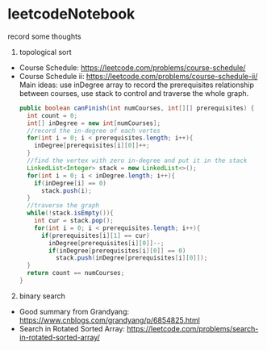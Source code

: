 # leetcodeNotebook
record some thoughts


1. topological sort
* Course Schedule: https://leetcode.com/problems/course-schedule/ <br>
* Course Schedule ii: https://leetcode.com/problems/course-schedule-ii/ <br>
  Main ideas: use inDegree array to record the prerequisites relationship between courses, use stack to control and traverse the whole graph. 
  ```java
  public boolean canFinish(int numCourses, int[][] prerequisites) {
    int count = 0;
    int[] inDegree = new int[numCourses];
    //record the in-degree of each vertes
    for(int i = 0; i < prerequisites.length; i++){
      inDegree[prerequisites[i][0]]++;
    }
    //find the vertex with zero in-degree and put it in the stack
    LinkedList<Integer> stack = new LinkedList<>();
    for(int i = 0; i < inDegree.length; i++){
      if(inDegree[i] == 0)
        stack.push(i);
    }
    //traverse the graph
    while(!stack.isEmpty()){
      int cur = stack.pop();
      for(int i = 0; i < prerequisites.length; i++){
        if(prerequisites[i][1] == cur)
          inDegree[prerequisites[i][0]]--;
          if(inDegree[prerequisites[i][0]] == 0)
            stack.push(inDegree[prerequisites[i][0]]);
    }
    return count == numCourses;
  }
  ```

2. binary search
* Good summary from Grandyang: https://www.cnblogs.com/grandyang/p/6854825.html
* Search in Rotated Sorted Array: https://leetcode.com/problems/search-in-rotated-sorted-array/
